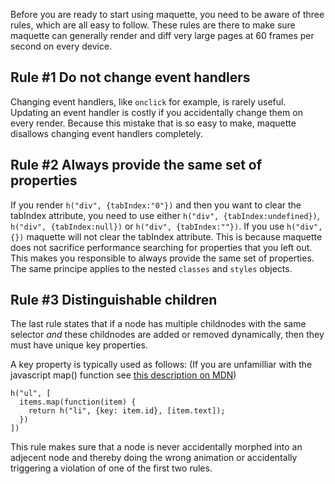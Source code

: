 Before you are ready to start using maquette, you need to be aware of three rules, which are all easy to follow.
These rules are there to make sure maquette can generally render and diff very large pages at 60 frames per second on every device.

## Rule #1 Do not change event handlers

Changing event handlers, like `onclick` for example, is rarely useful.
Updating an event handler is costly if you accidentally change them on every render.
Because this mistake that is so easy to make, maquette disallows changing event handlers completely.

## Rule #2 Always provide the same set of properties

If you render `h("div", {tabIndex:"0"})` and then you want to clear the tabIndex attribute, 
you need to use either `h("div", {tabIndex:undefined})`, `h("div", {tabIndex:null})` or `h("div", {tabIndex:""})`.
If you use `h("div", {})` maquette will not clear the tabIndex attribute. 
This is because maquette does not sacrifice performance searching for properties that you left out.
This makes you responsible to always provide the same set of properties. The same principe applies to the nested `classes` and `styles` objects.

## Rule #3 Distinguishable children

The last rule states that if a node has multiple childnodes with the same selector 
*and* these childnodes are added or removed dynamically, 
then they must have unique key properties.
      
      
A key property is typically used as follows: 
(If you are unfamilliar with the javascript map() function see <a href="https://developer.mozilla.org/en-US/docs/Web/JavaScript/Reference/Global_Objects/Array/map" target="_blank">this description on MDN</a>)

    h("ul", [
      items.map(function(item) {
        return h("li", {key: item.id}, [item.text]);
      })
    ])

This rule makes sure that a node is never accidentally morphed into an adjecent node and thereby doing the wrong animation or accidentally triggering a violation of one of the first two rules.
